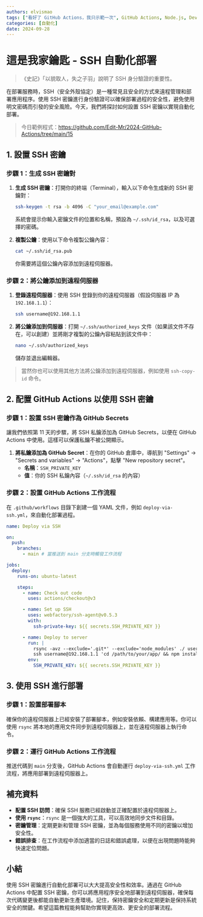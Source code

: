 ```yaml
---
authors: elvismao
tags: ["看好了 GitHub Actions，我只示範一次", GitHub Actions, Node.js, DevOps]
categories: [自動化]
date: 2024-09-28
---
```


# 這是我家鑰匙 - SSH 自動化部署

> 《史記》「以貌取人，失之子羽」說明了 SSH 身分驗證的重要性。

在部署服務時，SSH（安全外殼協定）是一種常見且安全的方式來遠程管理和部署應用程序。使用 SSH 密鑰進行身份驗證可以確保部署過程的安全性，避免使用明文密碼而引發的安全風險。今天，我們將探討如何設置 SSH 密鑰以實現自動化部署。

> 今日範例程式：<https://github.com/Edit-Mr/2024-GitHub-Actions/tree/main/15>

## 1. 設置 SSH 密鑰

### 步驟 1：生成 SSH 密鑰對

1. **生成 SSH 密鑰**：打開你的終端（Terminal），輸入以下命令生成新的 SSH 密鑰對：

   ```bash
   ssh-keygen -t rsa -b 4096 -C "your_email@example.com"
   ```

   系統會提示你輸入密鑰文件的位置和名稱，預設為 `~/.ssh/id_rsa`，以及可選擇的密碼。

2. **複製公鑰**：使用以下命令複製公鑰內容：

   ```bash
   cat ~/.ssh/id_rsa.pub
   ```

   你需要將這個公鑰內容添加到遠程伺服器。

### 步驟 2：將公鑰添加到遠程伺服器

1. **登錄遠程伺服器**：使用 SSH 登錄到你的遠程伺服器（假設伺服器 IP 為 `192.168.1.1`）：

   ```bash
   ssh username@192.168.1.1
   ```

2. **將公鑰添加到伺服器**：打開 `~/.ssh/authorized_keys` 文件（如果該文件不存在，可以創建）並將剛才複製的公鑰內容粘貼到該文件中：

   ```bash
   nano ~/.ssh/authorized_keys
   ```

   儲存並退出編輯器。

> 當然你也可以使用其他方法將公鑰添加到遠程伺服器，例如使用 `ssh-copy-id` 命令。

## 2. 配置 GitHub Actions 以使用 SSH 密鑰

### 步驟 1：設置 SSH 密鑰作為 GitHub Secrets

讓我們依照第 11 天的步驟，將 SSH 私鑰添加為 GitHub Secrets，以便在 GitHub Actions 中使用。這樣可以保護私鑰不被公開顯示。

1. **將私鑰添加為 GitHub Secret**：在你的 GitHub 倉庫中，導航到 "Settings" -> "Secrets and variables" -> "Actions"，點擊 "New repository secret"。
   - **名稱**：`SSH_PRIVATE_KEY`
   - **值**：你的 SSH 私鑰內容（`~/.ssh/id_rsa` 的內容）

### 步驟 2：設置 GitHub Actions 工作流程

在 `.github/workflows` 目錄下創建一個 YAML 文件，例如 `deploy-via-ssh.yml`，來自動化部署過程。

```yaml
name: Deploy via SSH

on:
  push:
    branches:
      - main # 當推送到 main 分支時觸發工作流程

jobs:
  deploy:
    runs-on: ubuntu-latest

    steps:
      - name: Check out code
        uses: actions/checkout@v3

      - name: Set up SSH
        uses: webfactory/ssh-agent@v0.5.3
        with:
          ssh-private-key: ${{ secrets.SSH_PRIVATE_KEY }}

      - name: Deploy to server
        run: |
          rsync -avz --exclude='.git*' --exclude='node_modules' ./ username@192.168.1.1:/path/to/your/app/
          ssh username@192.168.1.1 'cd /path/to/your/app/ && npm install && npm run build'
        env:
          SSH_PRIVATE_KEY: ${{ secrets.SSH_PRIVATE_KEY }}
```

## 3. 使用 SSH 進行部署

### 步驟 1：設置部署腳本

確保你的遠程伺服器上已經安裝了部署腳本，例如安裝依賴、構建應用等。你可以使用 `rsync` 將本地的應用文件同步到遠程伺服器上，並在遠程伺服器上執行命令。

### 步驟 2：運行 GitHub Actions 工作流程

推送代碼到 `main` 分支後，GitHub Actions 會自動運行 `deploy-via-ssh.yml` 工作流程，將應用部署到遠程伺服器上。

## 補充資料

- **配置 SSH 訪問**：確保 SSH 服務已經啟動並正確配置於遠程伺服器上。
- **使用 `rsync`**：`rsync` 是一個強大的工具，可以高效地同步文件和目錄。
- **密鑰管理**：定期更新和管理 SSH 密鑰，並為每個服務使用不同的密鑰以增加安全性。
- **錯誤排查**：在工作流程中添加適當的日誌和錯誤處理，以便在出現問題時能夠快速定位問題。

## 小結

使用 SSH 密鑰進行自動化部署可以大大提高安全性和效率。通過在 GitHub Actions 中配置 SSH 密鑰，你可以將應用程序安全地部署到遠程伺服器，確保每次代碼變更後都能自動更新生產環境。記住，保持密鑰安全和定期更新是保持系統安全的關鍵。希望這篇教程能夠幫助你實現更高效、更安全的部署流程。
